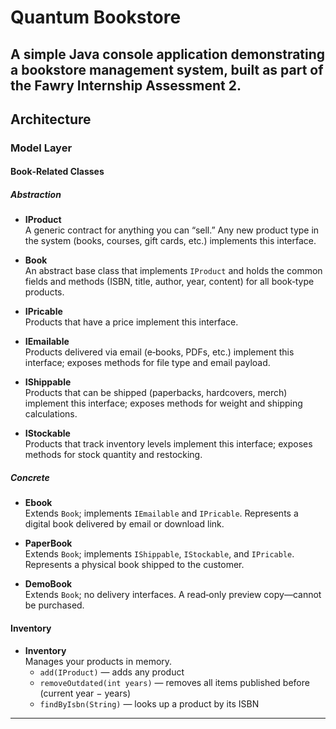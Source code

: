 # Quantum Bookstore

A simple Java console application demonstrating a bookstore management system, built as part of the Fawry Internship Assessment 2.  
---

## Architecture

### Model Layer

#### Book‑Related Classes

##### Abstraction

- **IProduct**  
  A generic contract for anything you can “sell.” Any new product type in the system (books, courses, gift cards, etc.) implements this interface.

- **Book**  
  An abstract base class that implements `IProduct` and holds the common fields and methods (ISBN, title, author, year, content) for all book‑type products.

- **IPricable**  
  Products that have a price implement this interface.

- **IEmailable**  
  Products delivered via email (e‑books, PDFs, etc.) implement this interface; exposes methods for file type and email payload.

- **IShippable**  
  Products that can be shipped (paperbacks, hardcovers, merch) implement this interface; exposes methods for weight and shipping calculations.

- **IStockable**  
  Products that track inventory levels implement this interface; exposes methods for stock quantity and restocking.

##### Concrete

- **Ebook**  
  Extends `Book`; implements `IEmailable` and `IPricable`. Represents a digital book delivered by email or download link.

- **PaperBook**  
  Extends `Book`; implements `IShippable`, `IStockable`, and `IPricable`. Represents a physical book shipped to the customer.

- **DemoBook**  
  Extends `Book`; no delivery interfaces. A read‑only preview copy—cannot be purchased.

#### Inventory

- **Inventory**  
  Manages your products in memory.  
  - `add(IProduct)` — adds any product  
  - `removeOutdated(int years)` — removes all items published before (current year − years)  
  - `findByIsbn(String)` — looks up a product by its ISBN  
---

